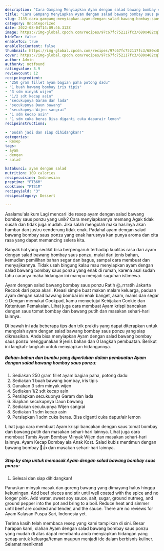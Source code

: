 ```yaml
---
description: "Cara Gampang Menyiapkan Ayam dengan salad bawang bombay saus ponzu{ yang Lezat"
title: "Cara Gampang Menyiapkan Ayam dengan salad bawang bombay saus ponzu{ yang Lezat"
slug: 2185-cara-gampang-menyiapkan-ayam-dengan-salad-bawang-bombay-saus-ponzu-yang-lezat
category: Uncategorized
date: 2022-08-04T14:09:46.312Z
image: https://img-global.cpcdn.com/recipes/97c67fc752117fc3/680x482cq70/ayam-dengan-salad-bawang-bombay-saus-ponzu-foto-resep-utama.jpg
hideToc: false
enableToc: true
enableTocContent: false
thumbnail: https://img-global.cpcdn.com/recipes/97c67fc752117fc3/680x482cq70/ayam-dengan-salad-bawang-bombay-saus-ponzu-foto-resep-utama.jpg
cover: https://img-global.cpcdn.com/recipes/97c67fc752117fc3/680x482cq70/ayam-dengan-salad-bawang-bombay-saus-ponzu-foto-resep-utama.jpg
author: Admin
authorAv: notfound
ratingvalue: 3.9
reviewcount: 12
recipeingredient:
- "250 gram fillet ayam bagian paha potong dadu"
- "1 buah bawang bombay iris tipis"
- "3 sdm minyak wijen"
- "1/2 sdt kecap asin"
- "secukupnya Garam dan lada"
- "secukupnya Daun bawang"
- "secukupnya Wijen sangrai"
- "1 sdm kecap asin"
- "1 sdm cuka beras Bisa diganti cuka dapurair lemon"
recipeinstructions:

- "Sudah jadi dan siap dihidangkan!"
categories:
- Resep
tags:
- ayam
- dengan
- salad

katakunci: ayam dengan salad 
nutrition: 109 calories
recipecuisine: Indonesian
preptime: "PT36M"
cooktime: "PT31M"
recipeyield: "3"
recipecategory: Dessert

---
```



Asalamu'alaikum Lagi mencari ide resep ayam dengan salad bawang bombay saus ponzu yang unik? Cara menyiapkannya memang Agak tidak susah dan tidak juga mudah. Jika salah mengolah maka hasilnya akan hambar dan justru cenderung tidak enak. Padahal ayam dengan salad bawang bombay saus ponzu yang enak harusnya kan punya aroma dan cita rasa yang dapat memancing selera kita.


Banyak hal yang sedikit bisa berpengaruh terhadap kualitas rasa dari ayam dengan salad bawang bombay saus ponzu, mulai dari jenis bahan, kemudian pemilihan bahan segar dan bagus, sampai cara membuat dan menyajikannya. Tidak usah bingung kalau mau menyiapkan ayam dengan salad bawang bombay saus ponzu yang enak di rumah, karena asal sudah tahu caranya maka hidangan ini mampu menjadi suguhan istimewa.

Ayam dengan salad bawang bombay saus ponzu Ratih @_rrratih Jakarta Recook dari papa akari. Kreasi simple buat makan malam keluarga, paduan ayam dengan salad bawang bombai ini enak banget, asam, manis dan segar :) Dengan memakai Cookpad, kamu menyetujui Kebijakan Cookie dan Ketentuan Pemakaian. Lihat juga cara membuat Ayam krispi bancakan dengan saus tomat bombay dan bawang putih dan masakan sehari-hari lainnya.


Di bawah ini ada beberapa tips dan trik praktis yang dapat diterapkan untuk mengolah ayam dengan salad bawang bombay saus ponzu yang siap dikreasikan. Anda bisa menyiapkan Ayam dengan salad bawang bombay saus ponzu menggunakan 9 jenis bahan dan 0 langkah pembuatan. Berikut ini langkah-langkah untuk menyiapkan hidangannya.

<!--inarticleads1-->

##### Bahan-bahan dan bumbu yang diperlukan dalam pembuatan Ayam dengan salad bawang bombay saus ponzu:

1. Sediakan 250 gram fillet ayam bagian paha, potong dadu
1. Sediakan 1 buah bawang bombay, iris tipis
1. Gunakan 3 sdm minyak wijen
1. Sediakan 1/2 sdt kecap asin
1. Persiapkan secukupnya Garam dan lada
1. Siapkan secukupnya Daun bawang
1. Sediakan secukupnya Wijen sangrai
1. Sediakan 1 sdm kecap asin
1. Persiapkan 1 sdm cuka beras. Bisa diganti cuka dapur/air lemon


Lihat juga cara membuat Ayam krispi bancakan dengan saus tomat bombay dan bawang putih dan masakan sehari-hari lainnya. Lihat juga cara membuat Tumis Ayam Bombay Minyak Wijen dan masakan sehari-hari lainnya. Ayam Kecap Bombay ala Anak Kost. Salad kubis mentimun dengan bawang bombay 🥗👍 dan masakan sehari-hari lainnya. 

<!--inarticleads2-->

##### Step by step untuk memasak Ayam dengan salad bawang bombay saus ponzu:


1. Selesai dan siap dihidangkan!

Panaskan minyak masak dan goreng bawang yang dimayang halus hingga kekuningan. Add beef pieces and stir until well coated with the spice and no longer pink. Add water, sweet soy sauce, salt, sugar, ground nutmeg, and ground pepper into the pot and bring to a boil. Reduce heat and simmer until beef are cooked and tender, and the sauce. There are no reviews for Ayam Kalasan Puspa Sari, Indonesia yet. 

Terima kasih telah membaca resep yang kami tampilkan di sini. Besar harapan kami, olahan Ayam dengan salad bawang bombay saus ponzu yang mudah di atas dapat membantu anda menyiapkan hidangan yang sedap untuk keluarga/teman maupun menjadi ide dalam berbisnis kuliner. Selamat menikmati
